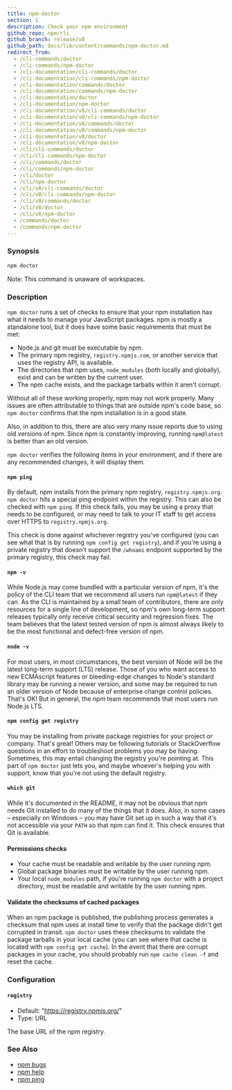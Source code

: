 ```yaml
---
title: npm-doctor
section: 1
description: Check your npm environment
github_repo: npm/cli
github_branch: release/v8
github_path: docs/lib/content/commands/npm-doctor.md
redirect_from:
  - /cli-commands/doctor
  - /cli-commands/npm-doctor
  - /cli-documentation/cli-commands/doctor
  - /cli-documentation/cli-commands/npm-doctor
  - /cli-documentation/commands/doctor
  - /cli-documentation/commands/npm-doctor
  - /cli-documentation/doctor
  - /cli-documentation/npm-doctor
  - /cli-documentation/v8/cli-commands/doctor
  - /cli-documentation/v8/cli-commands/npm-doctor
  - /cli-documentation/v8/commands/doctor
  - /cli-documentation/v8/commands/npm-doctor
  - /cli-documentation/v8/doctor
  - /cli-documentation/v8/npm-doctor
  - /cli/cli-commands/doctor
  - /cli/cli-commands/npm-doctor
  - /cli/commands/doctor
  - /cli/commands/npm-doctor
  - /cli/doctor
  - /cli/npm-doctor
  - /cli/v8/cli-commands/doctor
  - /cli/v8/cli-commands/npm-doctor
  - /cli/v8/commands/doctor
  - /cli/v8/doctor
  - /cli/v8/npm-doctor
  - /commands/doctor
  - /commands/npm-doctor
---
```


### Synopsis

```bash
npm doctor
```

Note: This command is unaware of workspaces.

### Description

`npm doctor` runs a set of checks to ensure that your npm installation has
what it needs to manage your JavaScript packages. npm is mostly a
standalone tool, but it does have some basic requirements that must be met:

+ Node.js and git must be executable by npm.
+ The primary npm registry, `registry.npmjs.com`, or another service that
  uses the registry API, is available.
+ The directories that npm uses, `node_modules` (both locally and
  globally), exist and can be written by the current user.
+ The npm cache exists, and the package tarballs within it aren't corrupt.

Without all of these working properly, npm may not work properly.  Many
issues are often attributable to things that are outside npm's code base,
so `npm doctor` confirms that the npm installation is in a good state.

Also, in addition to this, there are also very many issue reports due to
using old versions of npm. Since npm is constantly improving, running
`npm@latest` is better than an old version.

`npm doctor` verifies the following items in your environment, and if there
are any recommended changes, it will display them.

#### `npm ping`

By default, npm installs from the primary npm registry,
`registry.npmjs.org`.  `npm doctor` hits a special ping endpoint within the
registry. This can also be checked with `npm ping`. If this check fails,
you may be using a proxy that needs to be configured, or may need to talk
to your IT staff to get access over HTTPS to `registry.npmjs.org`.

This check is done against whichever registry you've configured (you can
see what that is by running `npm config get registry`), and if you're using
a private registry that doesn't support the `/whoami` endpoint supported by
the primary registry, this check may fail.

#### `npm -v`

While Node.js may come bundled with a particular version of npm, it's the
policy of the CLI team that we recommend all users run `npm@latest` if they
can. As the CLI is maintained by a small team of contributors, there are
only resources for a single line of development, so npm's own long-term
support releases typically only receive critical security and regression
fixes. The team believes that the latest tested version of npm is almost
always likely to be the most functional and defect-free version of npm.

#### `node -v`

For most users, in most circumstances, the best version of Node will be the
latest long-term support (LTS) release. Those of you who want access to new
ECMAscript features or bleeding-edge changes to Node's standard library may
be running a newer version, and some may be required to run an older
version of Node because of enterprise change control policies. That's OK!
But in general, the npm team recommends that most users run Node.js LTS.

#### `npm config get registry`

You may be installing from private package registries for your project or
company. That's great! Others may be following tutorials or StackOverflow
questions in an effort to troubleshoot problems you may be having.
Sometimes, this may entail changing the registry you're pointing at.  This
part of `npm doctor` just lets you, and maybe whoever's helping you with
support, know that you're not using the default registry.

#### `which git`

While it's documented in the README, it may not be obvious that npm needs
Git installed to do many of the things that it does. Also, in some cases
– especially on Windows – you may have Git set up in such a way that it's
not accessible via your `PATH` so that npm can find it. This check ensures
that Git is available.

#### Permissions checks

* Your cache must be readable and writable by the user running npm.
* Global package binaries must be writable by the user running npm.
* Your local `node_modules` path, if you're running `npm doctor` with a
  project directory, must be readable and writable by the user running npm.

#### Validate the checksums of cached packages

When an npm package is published, the publishing process generates a
checksum that npm uses at install time to verify that the package didn't
get corrupted in transit. `npm doctor` uses these checksums to validate the
package tarballs in your local cache (you can see where that cache is
located with `npm config get cache`). In the event that there are corrupt
packages in your cache, you should probably run `npm cache clean -f` and
reset the cache.

### Configuration

#### `registry`

* Default: "https://registry.npmjs.org/"
* Type: URL

The base URL of the npm registry.

### See Also

* [npm bugs](/cli/v8/commands/npm-bugs)
* [npm help](/cli/v8/commands/npm-help)
* [npm ping](/cli/v8/commands/npm-ping)
